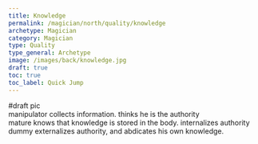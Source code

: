 ```yaml
---
title: Knowledge
permalink: /magician/north/quality/knowledge
archetype: Magician
category: Magician
type: Quality
type_general: Archetype
image: /images/back/knowledge.jpg
draft: true
toc: true
toc_label: Quick Jump
---
```

#draft pic  
manipulator collects information. thinks he is the authority  
mature knows that knowledge is stored in the body. internalizes authority  
dummy externalizes authority, and abdicates his own knowledge. 
